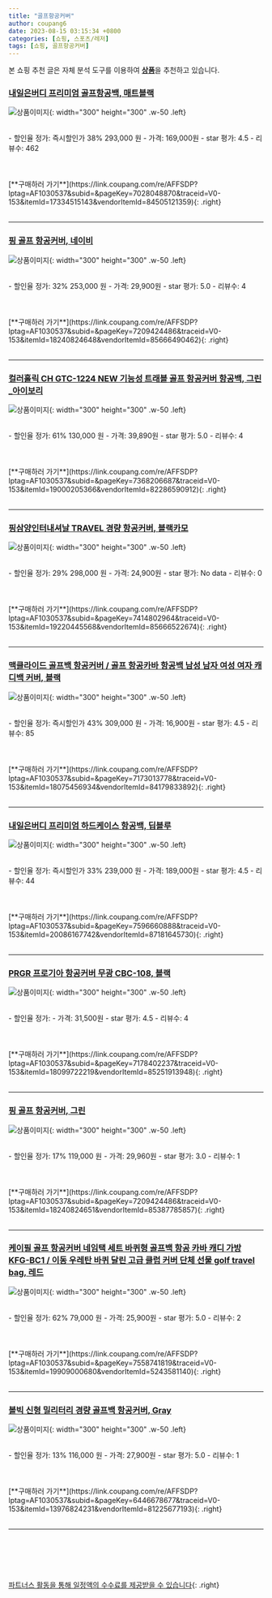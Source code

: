 ```yaml
---
title: "골프항공커버"
author: coupang6
date: 2023-08-15 03:15:34 +0800
categories: [쇼핑, 스포츠/레저]
tags: [쇼핑, 골프항공커버]
---
```


본 쇼핑 추천 글은 자체 분석 도구를 이용하여 [**상품**](https://link.coupang.com/a/bao1ui)을 추천하고 있습니다.

### [내일은버디 프리미엄 골프항공백, 매트블랙](https://link.coupang.com/re/AFFSDP?lptag=AF1030537&subid=&pageKey=7028048870&traceid=V0-153&itemId=17334515143&vendorItemId=84505121359)

![상품이미지](https://thumbnail7.coupangcdn.com/thumbnails/remote/230x230ex/image/vendor_inventory/050a/b4fd43a17ad07deb31f8864ee867be4a9d4dc76ff5c37043d88d09a71a6e.jpg){: width="300" height="300" .w-50 .left}


<br>
- 할인율 정가: 즉시할인가 38%  293,000   원
- 가격: 169,000원
- star 평가: 4.5
- 리뷰수: 462
<br>
<br>
<br>
<br>
[**구매하러 가기**](https://link.coupang.com/re/AFFSDP?lptag=AF1030537&subid=&pageKey=7028048870&traceid=V0-153&itemId=17334515143&vendorItemId=84505121359){: .right}
<br>
<br>

---

### [핑 골프 항공커버, 네이비](https://link.coupang.com/re/AFFSDP?lptag=AF1030537&subid=&pageKey=7209424486&traceid=V0-153&itemId=18240824648&vendorItemId=85666490462)

![상품이미지](https://thumbnail10.coupangcdn.com/thumbnails/remote/230x230ex/image/vendor_inventory/5b53/c93c47fa52648f89215e446107fee1a40008b36bc76e68e9248e83444b17.jpg){: width="300" height="300" .w-50 .left}


<br>
- 할인율 정가: 32%  253,000   원
- 가격: 29,900원
- star 평가: 5.0
- 리뷰수: 4
<br>
<br>
<br>
<br>
[**구매하러 가기**](https://link.coupang.com/re/AFFSDP?lptag=AF1030537&subid=&pageKey=7209424486&traceid=V0-153&itemId=18240824648&vendorItemId=85666490462){: .right}
<br>
<br>

---

### [컬러홀릭 CH GTC-1224 NEW 기능성 트래블 골프 항공커버 항공백, 그린_아이보리](https://link.coupang.com/re/AFFSDP?lptag=AF1030537&subid=&pageKey=7368206687&traceid=V0-153&itemId=19000205366&vendorItemId=82286590912)

![상품이미지](https://thumbnail8.coupangcdn.com/thumbnails/remote/230x230ex/image/vendor_inventory/64b1/bfbb7379344302918f38115d9e9705aefd6a32c6f24543e9c3f2eb004d76.jpg){: width="300" height="300" .w-50 .left}


<br>
- 할인율 정가: 61%  130,000   원
- 가격: 39,890원
- star 평가: 5.0
- 리뷰수: 4
<br>
<br>
<br>
<br>
[**구매하러 가기**](https://link.coupang.com/re/AFFSDP?lptag=AF1030537&subid=&pageKey=7368206687&traceid=V0-153&itemId=19000205366&vendorItemId=82286590912){: .right}
<br>
<br>

---

### [핑삼양인터내셔날 TRAVEL 경량 항공커버, 블랙카모](https://link.coupang.com/re/AFFSDP?lptag=AF1030537&subid=&pageKey=7414802964&traceid=V0-153&itemId=19220445568&vendorItemId=85666522674)

![상품이미지](https://thumbnail8.coupangcdn.com/thumbnails/remote/230x230ex/image/vendor_inventory/cae7/dcb84478ae2787dc9b90116dabd427bca856f54ff1947a2c02d86fb50a92.jpg){: width="300" height="300" .w-50 .left}


<br>
- 할인율 정가: 29%  298,000   원
- 가격: 24,900원
- star 평가: No data
- 리뷰수: 0
<br>
<br>
<br>
<br>
[**구매하러 가기**](https://link.coupang.com/re/AFFSDP?lptag=AF1030537&subid=&pageKey=7414802964&traceid=V0-153&itemId=19220445568&vendorItemId=85666522674){: .right}
<br>
<br>

---

### [맥클라이드 골프백 항공커버 / 골프 항공카바 항공백 남성 남자 여성 여자 캐디백 커버, 블랙](https://link.coupang.com/re/AFFSDP?lptag=AF1030537&subid=&pageKey=7173013778&traceid=V0-153&itemId=18075456934&vendorItemId=84179833892)

![상품이미지](https://thumbnail10.coupangcdn.com/thumbnails/remote/230x230ex/image/vendor_inventory/6109/b1fcfe89ed3d603b67986fbce928f4fb2b2c8713db278382f385c3f54446.jpg){: width="300" height="300" .w-50 .left}


<br>
- 할인율 정가: 즉시할인가 43%  309,000   원
- 가격: 16,900원
- star 평가: 4.5
- 리뷰수: 85
<br>
<br>
<br>
<br>
[**구매하러 가기**](https://link.coupang.com/re/AFFSDP?lptag=AF1030537&subid=&pageKey=7173013778&traceid=V0-153&itemId=18075456934&vendorItemId=84179833892){: .right}
<br>
<br>

---

### [내일은버디 프리미엄 하드케이스 항공백, 딥블루](https://link.coupang.com/re/AFFSDP?lptag=AF1030537&subid=&pageKey=7596660888&traceid=V0-153&itemId=20086167742&vendorItemId=87181645730)

![상품이미지](https://thumbnail9.coupangcdn.com/thumbnails/remote/230x230ex/image/vendor_inventory/c298/f3774550025b5b6e2c235026abcbdab648d20dac6af831f7b9403f579535.jpg){: width="300" height="300" .w-50 .left}


<br>
- 할인율 정가: 즉시할인가 33%  239,000   원
- 가격: 189,000원
- star 평가: 4.5
- 리뷰수: 44
<br>
<br>
<br>
<br>
[**구매하러 가기**](https://link.coupang.com/re/AFFSDP?lptag=AF1030537&subid=&pageKey=7596660888&traceid=V0-153&itemId=20086167742&vendorItemId=87181645730){: .right}
<br>
<br>

---

### [PRGR 프로기아 항공커버 무광 CBC-108, 블랙](https://link.coupang.com/re/AFFSDP?lptag=AF1030537&subid=&pageKey=7178402237&traceid=V0-153&itemId=18099722219&vendorItemId=85251913948)

![상품이미지](https://thumbnail7.coupangcdn.com/thumbnails/remote/230x230ex/image/retail/images/2023/03/06/15/5/b4cbe862-aff4-4b62-9c2d-461eff3d094a.jpg){: width="300" height="300" .w-50 .left}


<br>
- 할인율 정가: 
- 가격: 31,500원
- star 평가: 4.5
- 리뷰수: 4
<br>
<br>
<br>
<br>
[**구매하러 가기**](https://link.coupang.com/re/AFFSDP?lptag=AF1030537&subid=&pageKey=7178402237&traceid=V0-153&itemId=18099722219&vendorItemId=85251913948){: .right}
<br>
<br>

---

### [핑 골프 항공커버, 그린](https://link.coupang.com/re/AFFSDP?lptag=AF1030537&subid=&pageKey=7209424486&traceid=V0-153&itemId=18240824651&vendorItemId=85387785857)

![상품이미지](https://thumbnail10.coupangcdn.com/thumbnails/remote/230x230ex/image/retail/images/2023/03/20/9/9/d94be9b7-94a2-419d-9305-3d90c250b8d6.jpg){: width="300" height="300" .w-50 .left}


<br>
- 할인율 정가: 17%  119,000   원
- 가격: 29,960원
- star 평가: 3.0
- 리뷰수: 1
<br>
<br>
<br>
<br>
[**구매하러 가기**](https://link.coupang.com/re/AFFSDP?lptag=AF1030537&subid=&pageKey=7209424486&traceid=V0-153&itemId=18240824651&vendorItemId=85387785857){: .right}
<br>
<br>

---

### [케이필 골프 항공커버 네임택 세트 바퀴형 골프백 항공 카바 캐디 가방 KFG-BC1 / 이동 우레탄 바퀴 달린 고급 클럽 커버 단체 선물 golf travel bag, 레드](https://link.coupang.com/re/AFFSDP?lptag=AF1030537&subid=&pageKey=7558741819&traceid=V0-153&itemId=19909000680&vendorItemId=5243581140)

![상품이미지](https://thumbnail6.coupangcdn.com/thumbnails/remote/230x230ex/image/vendor_inventory/2bb3/a7b434f356f13f36c8905402ab676a0199f787d4410bc41b24dd81221ded.jpg){: width="300" height="300" .w-50 .left}


<br>
- 할인율 정가: 62%  79,000   원
- 가격: 25,900원
- star 평가: 5.0
- 리뷰수: 2
<br>
<br>
<br>
<br>
[**구매하러 가기**](https://link.coupang.com/re/AFFSDP?lptag=AF1030537&subid=&pageKey=7558741819&traceid=V0-153&itemId=19909000680&vendorItemId=5243581140){: .right}
<br>
<br>

---

### [볼빅 신형 밀리터리 경량 골프백 항공커버, Gray](https://link.coupang.com/re/AFFSDP?lptag=AF1030537&subid=&pageKey=6446678677&traceid=V0-153&itemId=13976824231&vendorItemId=81225677193)

![상품이미지](https://thumbnail7.coupangcdn.com/thumbnails/remote/230x230ex/image/retail/images/2022/04/08/17/4/97147904-6f80-4a5a-abb8-683681d08b4f.jpg){: width="300" height="300" .w-50 .left}


<br>
- 할인율 정가: 13%  116,000   원
- 가격: 27,900원
- star 평가: 5.0
- 리뷰수: 1
<br>
<br>
<br>
<br>
[**구매하러 가기**](https://link.coupang.com/re/AFFSDP?lptag=AF1030537&subid=&pageKey=6446678677&traceid=V0-153&itemId=13976824231&vendorItemId=81225677193){: .right}
<br>
<br>

---
<br><br><br><br><br> [파트너스 활동을 통해 일정액의 수수료를 제공받을 수 있습니다](https://link.coupang.com/a/bao1ui){: .right}
